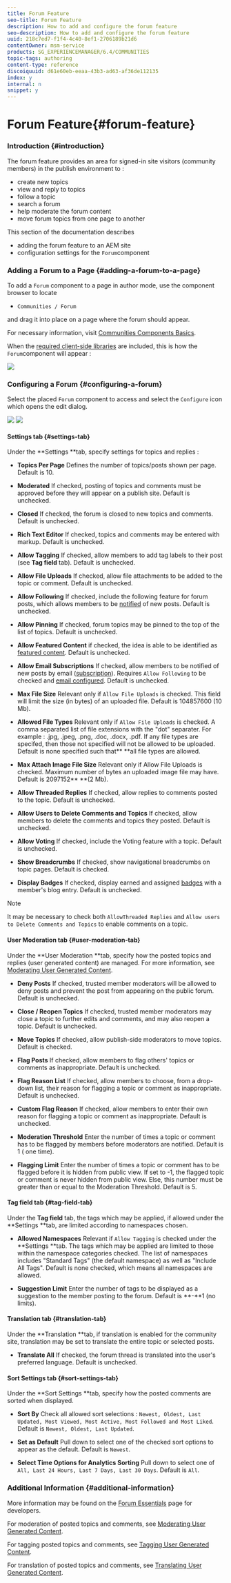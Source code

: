 ```yaml
---
title: Forum Feature
seo-title: Forum Feature
description: How to add and configure the forum feature
seo-description: How to add and configure the forum feature
uuid: 218c7ed7-f1f4-4c40-8ef1-2706189b21d6
contentOwner: msm-service
products: SG_EXPERIENCEMANAGER/6.4/COMMUNITIES
topic-tags: authoring
content-type: reference
discoiquuid: d61e60eb-eeaa-43b3-ad63-af36de112135
index: y
internal: n
snippet: y
---
```


# Forum Feature{#forum-feature}

### Introduction {#introduction}

The forum feature provides an area for signed-in site visitors (community members) in the publish environment to :

* create new topics
* view and reply to topics
* follow a topic
* search a forum
* help moderate the forum content
* move forum topics from one page to another

This section of the documentation describes

* adding the forum feature to an AEM site
* configuration settings for the `Forum`component

### Adding a Forum to a Page {#adding-a-forum-to-a-page}

To add a `Forum` component to a page in author mode, use the component browser to locate

* `Communities / Forum`

and drag it into place on a page where the forum should appear.

For necessary information, visit [Communities Components Basics](../../communities/using/basics.md).

When the [required client-side libraries](../../communities/using/essentials-forum.md#essentialsforclientside) are included, this is how the `Forum`component will appear :

![](assets/chlimage_1-59.png)

### Configuring a Forum {#configuring-a-forum}

Select the placed `Forum` component to access and select the `Configure` icon which opens the edit dialog.

![](assets/chlimage_1-60.png) ![](assets/chlimage_1-61.png)

#### Settings tab {#settings-tab}

Under the **Settings **tab, specify settings for topics and replies :

* **Topics Per Page** 
  Defines the number of topics/posts shown per page. Default is 10.

* **Moderated** 
  If checked, posting of topics and comments must be approved before they will appear on a publish site. Default is unchecked.

* **Closed** 
  If checked, the forum is closed to new topics and comments. Default is unchecked.

* **Rich Text Editor** 
  If checked, topics and comments may be entered with markup. Default is unchecked.

* **Allow Tagging** 
  If checked, allow members to add tag labels to their post (see **Tag field** tab). Default is unchecked.

* **Allow File Uploads** 
  If checked, allow file attachments to be added to the topic or comment. Default is unchecked.

* **Allow Following** 
  If checked, include the following feature for forum posts, which allows members to be [notified](../../communities/using/notifications.md) of new posts. Default is unchecked.

* **Allow Pinning** 
  If checked, forum topics may be pinned to the top of the list of topics. Default is unchecked.

* **Allow Featured Content** 
  if checked, the idea is able to be identified as [featured content](../../communities/using/featured.md). Default is unchecked.

* **Allow Email Subscriptions** 
  If checked, allow members to be notified of new posts by email ([subscription](../../communities/using/subscriptions.md)). Requires `Allow Following` to be checked and [email configured](../../communities/using/email.md). Default is unchecked.

* **Max File Size** 
  Relevant only if `Allow File Uploads` is checked. This field will limit the size (in bytes) of an uploaded file. Default is 104857600 (10 Mb).

* **Allowed File Types** 
  Relevant only if `Allow File Uploads` is checked. A comma separated list of file extensions with the "dot" separater. For example : .jpg, .jpeg, .png, .doc, .docx, .pdf. If any file types are specifed, then those not specified will not be allowed to be uploaded. Default is none specified such that** **all file types are allowed.

* **Max Attach Image File Size** 
  Relevant only if Allow File Uploads is checked. Maximum number of bytes an uploaded image file may have. Default is 2097152** **(2 Mb).

* **Allow Threaded Replies** 
  If checked, allow replies to comments posted to the topic. Default is unchecked.

* **Allow Users to Delete Comments and Topics** 
  If checked, allow members to delete the comments and topics they posted. Default is unchecked.

* **Allow Voting** 
  If checked, include the Voting feature with a topic. Default is unchecked.

* **Show Breadcrumbs** 
  If checked, show navigational breadcrumbs on topic pages. Default is checked.

* **Display Badges** 
  If checked, display earned and assigned [badges](../../communities/using/implementing-scoring.md) with a member's blog entry. Default is unchecked.

>[!NOTE]
>
>It may be necessary to check both `AllowThreaded Replies` and `Allow users to Delete Comments and Topics` to enable comments on a topic.

#### User Moderation tab {#user-moderation-tab}

Under the **User Moderation **tab, specify how the posted topics and replies (user generated content) are managed. For more information, see [Moderating User Generated Content](../../communities/using/moderate-ugc.md).

* **Deny Posts** 
  If checked, trusted member moderators will be allowed to deny posts and prevent the post from appearing on the public forum. Default is unchecked.

* **Close / Reopen Topics** 
  If checked, trusted member moderators may close a topic to further edits and comments, and may also reopen a topic. Default is unchecked.

* **Move Topics** 
  If checked, allow publish-side moderators to move topics. Default is checked.

* **Flag Posts** 
  If checked, allow members to flag others' topics or comments as inappropriate. Default is unchecked.

* **Flag Reason List** 
  If checked, allow members to choose, from a drop-down list, their reason for flagging a topic or comment as inappropriate. Default is unchecked.

* **Custom Flag Reason** 
  If checked, allow members to enter their own reason for flagging a topic or comment as inappropriate. Default is unchecked.

* **Moderation Threshold** 
  Enter the number of times a topic or comment has to be flagged by members before moderators are notified. Default is 1 ( one time).

* **Flagging Limit** 
  Enter the number of times a topic or comment has to be flagged before it is hidden from public view. If set to -1, the flagged topic or comment is never hidden from public view. Else, this number must be greater than or equal to the Moderation Threshold. Default is 5.

#### Tag field tab {#tag-field-tab}

Under the **Tag field** tab, the tags which may be applied, if allowed under the **Settings **tab, are limited according to namespaces chosen.

* **Allowed Namespaces** 
  Relevant if `Allow Tagging` is checked under the **Settings **tab. The tags which may be applied are limited to those within the namespace categories checked. The list of namespaces includes "Standard Tags" (the default namespace) as well as "Include All Tags". Default is none checked, which means all namespaces are allowed.

* **Suggestion Limit** 
  Enter the number of tags to be displayed as a suggestion to the member posting to the forum. Default is **-**1 (no limits).

#### Translation tab {#translation-tab}

Under the **Translation **tab, if translation is enabled for the community site, translation may be set to translate the entire topic or selected posts.

* **Translate All** 
  If checked, the forum thread is translated into the user's preferred language. Default is unchecked.

#### Sort Settings tab {#sort-settings-tab}

Under the **Sort Settings **tab, specify how the posted comments are sorted when displayed.

* **Sort By** 
  Check all allowed sort selections : `Newest, Oldest, Last Updated, Most Viewed, Most Active, Most Followed and Most Liked`. Default is `Newest, Oldest, Last Updated`.

* **Set as Default** 
  Pull down to select one of the checked sort options to appear as the default. Default is `Newest`.

* **Select Time Options for Analytics Sorting** 
  Pull down to select one of `All, Last 24 Hours, Last 7 Days, Last 30 Days`. Default is `All`.

### Additional Information {#additional-information}

More information may be found on the [Forum Essentials](../../communities/using/essentials-forum.md) page for developers.

For moderation of posted topics and comments, see [Moderating User Generated Content](../../communities/using/moderate-ugc.md).

For tagging posted topics and comments, see [Tagging User Generated Content](../../communities/using/tag-ugc.md).

For translation of posted topics and comments, see [Translating User Generated Content](../../communities/using/translate-ugc.md).

